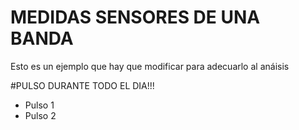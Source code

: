 # MEDIDAS SENSORES DE UNA BANDA
Esto es un ejemplo que hay que modificar para adecuarlo al anáisis

#PULSO DURANTE TODO EL DIA!!!

- Pulso 1
- Pulso 2
